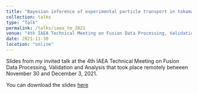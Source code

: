 ```yaml
---
title: "Bayesian inference of experimental particle transport in tokamak plasmas"
collection: talks
type: "Talk"
permalink: /talks/iaea_tm_2021
venue: "4th IAEA Technical Meeting on Fusion Data Processing, Validation and Analysis"
date: 2021-11-30
location: "online"
---
```


Slides from my invited talk at the 4th IAEA Technical Meeting on Fusion Data Processing, Validation and Analysis that took place remotely between November 30 and December 3, 2021.

You can download the slides [here](https://github.com/fsciortino/fsciortino.github.io/blob/master/files/Sciortino%20-%20IAEATM21.pdf)
